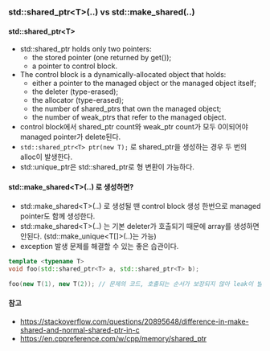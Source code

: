 ### std::shared_ptr\<T\>(..) vs std::make_shared<T>(..)

#### std::shared_ptr\<T\>
* std::shared_ptr holds only two pointers:
    * the stored pointer (one returned by get());
    * a pointer to control block.
* The control block is a dynamically-allocated object that holds:
    * either a pointer to the managed object or the managed object itself;
    * the deleter (type-erased);
    * the allocator (type-erased);
    * the number of shared_ptrs that own the managed object;
    * the number of weak_ptrs that refer to the managed object.
* control block에서 shared_ptr count와 weak_ptr count가 모두 0이되어야 managed pointer가 delete된다.
* ```std::shared_ptr<T> ptr(new T);``` 로 shared_ptr을 생성하는 경우 두 번의 alloc이 발생한다.
* std::unique_ptr은 std::shared_ptr로 형 변환이 가능하다.

#### std::make_shared\<T\>(..) 로 생성하면?
* std::make_shared\<T\>(..) 로 생성될 땐 control block 생성 한번으로 managed pointer도 함께 생성한다.
* std::make_shared\<T\>(..) 는 기본 deleter가 호출되기 때문에 array를 생성하면 안된다. (std::make_unique<T[]>(..)는 가능)
* exception 발생 문제를 해결할 수 있는 좋은 습관이다. 
```C++
template <typename T>
void foo(std::shared_ptr<T> a, std::shared_ptr<T> b);  
  
foo(new T(1), new T(2)); // 문제의 코드, 호출되는 순서가 보장되지 않아 leak이 발생할 수 있다.
```

#### 참고    
* https://stackoverflow.com/questions/20895648/difference-in-make-shared-and-normal-shared-ptr-in-c
* https://en.cppreference.com/w/cpp/memory/shared_ptr
